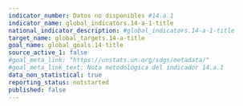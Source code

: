 ```yaml
---
indicator_number: Datos no disponibles #14.a.1
indicator_name: global_indicators.14-a-1-title
national_indicator_description: #global_indicators.14-a-1-title
target_name: global_targets.14-a-title
goal_name: global_goals.14-title
source_active_1: false
#goal_meta_link: "https://unstats.un.org/sdgs/metadata/"
#goal_meta_link_text: Nota metodológica del indicador 14.a.1
data_non_statistical: true
reporting_status: notstarted
published: false
---
```

